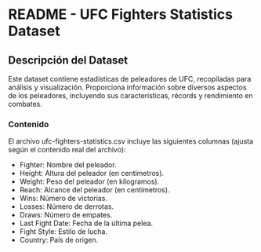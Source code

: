 # README - UFC Fighters Statistics Dataset
## Descripción del Dataset
Este dataset contiene estadísticas de peleadores de UFC, recopiladas para análisis y visualización. Proporciona información sobre diversos aspectos de los peleadores, incluyendo sus características, récords y rendimiento en combates.
### Contenido
El archivo ufc-fighters-statistics.csv incluye las siguientes columnas (ajusta según el contenido real del archivo):

- Fighter: Nombre del peleador.
- Height: Altura del peleador (en centímetros).
- Weight: Peso del peleador (en kilogramos).
- Reach: Alcance del peleador (en centímetros).
- Wins: Número de victorias.
- Losses: Número de derrotas.
- Draws: Número de empates.
- Last Fight Date: Fecha de la última pelea.
- Fight Style: Estilo de lucha.
- Country: País de origen.
